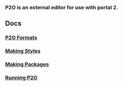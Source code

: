 ### P2O is an external editor for use with portal 2.

## Docs
### [P2O Formats](formats)
### [Making Styles](styles)
### [Making Packages](packages)
### [Running P2O](run)
